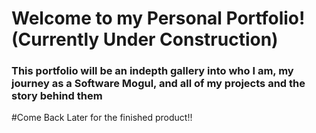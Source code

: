 # Welcome to my Personal Portfolio! (Currently Under Construction)
### This portfolio will be an indepth gallery into who I am, my journey as a Software Mogul, and all of my projects and the story behind them

#Come Back Later for the finished product!!
